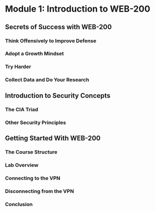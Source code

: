 # Module 1: Introduction to WEB-200

## Secrets of Success with WEB-200

### Think Offensively to Improve Defense



### Adopt a Growth Mindset



### Try Harder



### Collect Data and Do Your Research



## Introduction to Security Concepts

### The CIA Triad



### Other Security Principles



## Getting Started With WEB-200

### The Course Structure



### Lab Overview



### Connecting to the VPN



### Disconnecting from the VPN



### Conclusion

